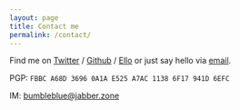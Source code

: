 ```yaml
---
layout: page
title: Contact me
permalink: /contact/
---
```


Find me on [Twitter][twitter] / [Github][github] / [Ello][ello] or just say hello via 
<a href="mailto:&#104;&#101;&#108;&#108;&#111;&#64;&#101;&#105;&#108;&#101;&#101;&#110;&#119;&#97;&#103;&#110;&#101;&#114;&#46;&#120;&#121;&#122;">email</a>.

PGP: `FBBC A68D 3696 0A1A E525 A7AC 1138 6F17 941D 6EFC`

IM: bumbleblue@jabber.zone

[github]: https://github.com/flapperleenie
[twitter]: https://twitter.com/flapperleenie
[ello]: https://ello.co/bumbleblue
